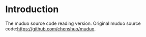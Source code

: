 # Introduction
The muduo source code reading version.
Original muduo source code:https://github.com/chenshuo/muduo.
